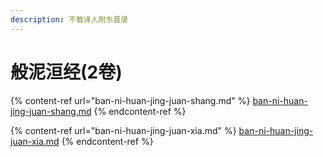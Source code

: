 ```yaml
---
description: 不载译人附东晋录
---
```


# 般泥洹经(2卷)

{% content-ref url="ban-ni-huan-jing-juan-shang.md" %}
[ban-ni-huan-jing-juan-shang.md](ban-ni-huan-jing-juan-shang.md)
{% endcontent-ref %}

{% content-ref url="ban-ni-huan-jing-juan-xia.md" %}
[ban-ni-huan-jing-juan-xia.md](ban-ni-huan-jing-juan-xia.md)
{% endcontent-ref %}


